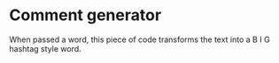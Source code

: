 # Comment generator

When passed a word, this piece of code transforms the text into a B I G hashtag style word.


